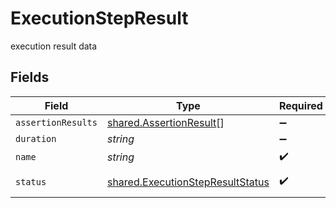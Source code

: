 # ExecutionStepResult

execution result data


## Fields

| Field                                                                                       | Type                                                                                        | Required                                                                                    | Description                                                                                 | Example                                                                                     |
| ------------------------------------------------------------------------------------------- | ------------------------------------------------------------------------------------------- | ------------------------------------------------------------------------------------------- | ------------------------------------------------------------------------------------------- | ------------------------------------------------------------------------------------------- |
| `assertionResults`                                                                          | [shared.AssertionResult](../../../sdk/models/shared/assertionresult.md)[]                   | :heavy_minus_sign:                                                                          | N/A                                                                                         |                                                                                             |
| `duration`                                                                                  | *string*                                                                                    | :heavy_minus_sign:                                                                          | N/A                                                                                         | 10m0s                                                                                       |
| `name`                                                                                      | *string*                                                                                    | :heavy_check_mark:                                                                          | step name                                                                                   | step1                                                                                       |
| `status`                                                                                    | [shared.ExecutionStepResultStatus](../../../sdk/models/shared/executionstepresultstatus.md) | :heavy_check_mark:                                                                          | execution step status                                                                       |                                                                                             |